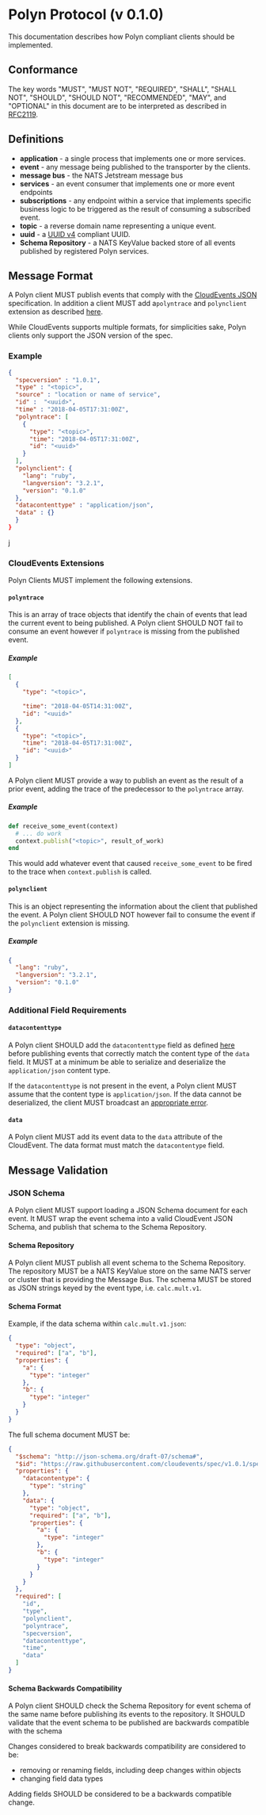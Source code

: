 # Polyn Protocol (v 0.1.0)

This documentation describes how Polyn compliant clients should be implemented.

## Conformance

The key words "MUST", "MUST NOT", "REQUIRED", "SHALL", "SHALL NOT", "SHOULD", "SHOULD NOT",
"RECOMMENDED", "MAY", and "OPTIONAL" in this document are to be interpreted as described in
[RFC2119](https://datatracker.ietf.org/doc/html/rfc2119).

## Definitions

- **application** - a single process that implements one or more services.
- **event** - any message being published to the transporter by the clients.
- **message bus** - the NATS Jetstream message bus
- **services** - an event consumer that implements one or more event endpoints
- **subscriptions** - any endpoint within a service that implements specific business logic to be
  triggered as the result of consuming a subscribed event.
- **topic** - a reverse domain name representing a unique event.
- **uuid** - a [UUID v4](https://datatracker.ietf.org/doc/html/rfc4122) compliant UUID.
- **Schema Repository** - a NATS KeyValue backed store of all events published by registered Polyn
  services.

## Message Format

A Polyn client MUST publish events that comply with the
[CloudEvents JSON](https://github.com/cloudevents/spec/blob/v1.0.2/cloudevents/formats/json-format.md)
specification. In addition a client MUST add a`polyntrace` and `polynclient` extension as described
[here](https://github.com/cloudevents/spec/blob/v1.0.2/cloudevents/formats/json-format.md#2-attributes).

While CloudEvents supports multiple formats, for simplicities sake, Polyn clients only support the
JSON version of the spec.

### Example

```json
{
  "specversion" : "1.0.1",
  "type" : "<topic>",
  "source" : "location or name of service",
  "id" :  "<uuid>",
  "time" : "2018-04-05T17:31:00Z",
  "polyntrace": [
    {
      "type": "<topic>",
      "time": "2018-04-05T17:31:00Z",
      "id": "<uuid>"
    }
  ],
  "polynclient": {
    "lang": "ruby",
    "langversion": "3.2.1",
    "version": "0.1.0"
  },
  "datacontenttype" : "application/json",
  "data" : {}
  }
}
```

j

### CloudEvents Extensions

Polyn Clients MUST implement the following extensions.

#### `polyntrace`

This is an array of trace objects that identify the chain of events that lead the current event to
being published. A Polyn client SHOULD NOT fail to consume an event however if `polyntrace` is
missing from the published event.

##### Example

```json
[
  {
    "type": "<topic>",

    "time": "2018-04-05T14:31:00Z",
    "id": "<uuid>"
  },
  {
    "type": "<topic>",
    "time": "2018-04-05T17:31:00Z",
    "id": "<uuid>"
  }
]
```

A Polyn client MUST provide a way to publish an event as the result of a prior event, adding the
trace of the predecessor to the `polyntrace` array.

##### Example

```ruby
def receive_some_event(context)
  # ... do work
  context.publish("<topic>", result_of_work)
end
```

This would add whatever event that caused `receive_some_event` to be fired to the trace when
`context.publish` is called.

#### `polynclient`

This is an object representing the information about the client that published the event. A Polyn
client SHOULD NOT however fail to consume the event if the `polynclient` extension is missing.

##### Example

```json
{
  "lang": "ruby",
  "langversion": "3.2.1",
  "version": "0.1.0"
}
```

### Additional Field Requirements

#### `datacontenttype`

A Polyn client SHOULD add the `datacontenttype` field as defined [here](https://github.com/cloudevents/spec/blob/v1.0.2/cloudevents/spec.md#datacontenttype)
before publishing events that correctly match the content type of the `data` field. It MUST at a
minimum be able to serialize and deserialize the `application/json` content type.

If the `datacontenttype` is not present in the event, a Polyn client MUST assume that the content
type is `application/json`. If the data cannot be deserialized, the client MUST broadcast an
[appropriate error]().

#### `data`

A Polyn client MUST add its event data to the `data` attribute of the CloudEvent. The data format
must match the `datacontentype` field.

## Message Validation

### JSON Schema

A Polyn client MUST support loading a JSON Schema document for each event. It MUST wrap the event
schema into a valid CloudEvent JSON Schema, and publish that schema to the Schema Repository.

#### Schema Repository

A Polyn client MUST publish all event schema to the Schema Repository. The repository MUST be a
NATS KeyValue store on the same NATS server or cluster that is providing the Message Bus. The
schema MUST be stored as JSON strings keyed by the event type, i.e. `calc.mult.v1`.

#### Schema Format

Example, if the data schema within `calc.mult.v1.json`:

```json
{
  "type": "object",
  "required": ["a", "b"],
  "properties": {
    "a": {
      "type": "integer"
    },
    "b": {
      "type": "integer"
    }
  }
}
```

The full schema document MUST be:

```json
{
  "$schema": "http://json-schema.org/draft-07/schema#",
  "$id": "https://raw.githubusercontent.com/cloudevents/spec/v1.0.1/spec.json",
  "properties": {
    "datacontentype": {
      "type": "string"
    },
    "data": {
      "type": "object",
      "required": ["a", "b"],
      "properties": {
        "a": {
          "type": "integer"
        },
        "b": {
          "type": "integer"
        }
      }
    }
  },
  "required": [
    "id",
    "type",
    "polynclient",
    "polyntrace",
    "specversion",
    "datacontenttype",
    "time",
    "data"
  ]
}
```

#### Schema Backwards Compatibility

A Polyn client SHOULD check the Schema Repository for event schema of the same name before
publishing its events to the repository. It SHOULD validate that the event schema to be published
are backwards compatible with the schema

Changes considered to break backwards compatibility are considered to be:

- removing or renaming fields, including deep changes within objects
- changing field data types

Adding fields SHOULD be considered to be a backwards compatible change.
